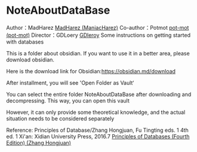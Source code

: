 # NoteAboutDataBase
Author：MadHarez 
[MadHarez (ManiacHarez)](https://github.com/MadHarez)
Co-author：Potmot
[pot-mot (pot-mot)](https://github.com/pot-mot)
Director：GDLoery
[GDleroy](https://github.com/GDleroy)
Some instructions on getting started with databases

This is a folder about obsidian. If you want to use it in a better area, please download obsidian.

Here is the download link for Obsidian:https://obsidian.md/download

After installment, you will see 'Open Folder as Vault‘

You can select the entire folder NoteAboutDataBase after downloading and decompressing. This way, you can open this vault

However, it can only provide some theoretical knowledge, and the actual situation needs to be considered separately

Reference: Principles of Database/Zhang Hongjuan, Fu Tingting eds. 1 4th ed. 1 Xi'an: Xidian University Press, 2016.7 
[Principles of Databases (Fourth Edition) (Zhang Hongjuan)](https://baike.baidu.com/item/%E6%95%B0%E6%8D%AE%E5%BA%93%E5%8E%9F%E7%90%86%EF%BC%88%E7%AC%AC%E5%9B%9B%E7%89%88%EF%BC%89%EF%BC%88%E5%BC%A0%E7%BA%A2%E5%A8%9F%EF%BC%89/19889524)